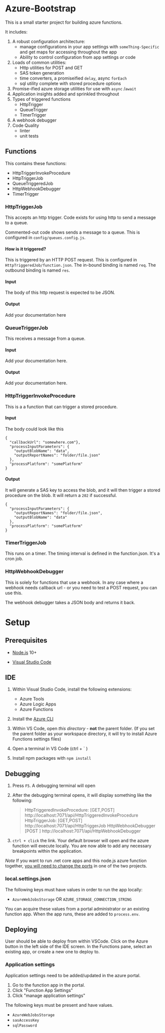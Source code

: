 # Azure-Bootstrap

This is a small starter project for building azure functions.

It includes:

1. A robust configuration architecture:
   - manage configurations in your app settings with `someThing-Specific` and get maps for accessing throughout the app
   - Ability to control configuration from app settings _or_ code
2. Loads of common utilities:
   - Http utilities for POST and GET
   - SAS token generation
   - time converters, a promiseified `delay`, async `forEach`
   - sql utility complete with stored procedure options
3. Promise-ified azure storage utilities for use with `async` /`await`
4. Application insights added and sprinkled throughout
5. Types of triggered functions
   - HttpTrigger
   - QueueTrigger
   - TimerTrigger
6. A webhook debugger
7. Code Quality
   - linter
   - unit tests

## Functions

This contains these functions:

- HttpTriggerInvokeProcedure
- HttpTriggerJob
- QueueTriggeredJob
- HttpWebhookDebugger
- TimerTrigger

### HttpTriggerJob

This accepts an http trigger. Code exists for using http to send a message to a queue.

Commented-out code shows sends a message to a queue. This is configured in `config/queues.config.js`.

#### How is it triggered?

This is triggered by an HTTP POST request. This is configured in `HttpTriggeredJob/function.json`. The in-bound binding is named `req`. The outbound binding is named `res`.

#### Input

The body of this http request is expected to be JSON.

#### Output

Add your documentation here

### QueueTriggerJob

This receives a message from a queue.

#### Input

Add your documentation here.

#### Output

Add your documentation here.

### HttpTriggerInvokeProcedure

This is a a function that can trigger a stored procedure.

#### Input

The body could look like this

```
{
  "callbackUrl": "somewhere.com"},
  "processInputParameters": {
    "outputBlobName": "data",
    "outputReportNames": "folder/file.json"
  },
  "processPlatform": "somePlatform"
}
```

#### Output

It will generate a SAS key to access the blob, and it will then trigger a stored procedure on the blob. It will return a `202` if successful.

```
{
  "processInputParameters": {
    "outputReportNames": "folder/file.json",
    "outputBlobName": "data"
  },
  "processPlatform": "somePlatform"
}
```

### TimerTriggerJob
This runs on a timer. The timing interval is defined in the function.json. It's a cron job. 


### HttpWebhookDebugger
This is solely for functions that use a webhook. In any case where a webhook needs callback url - or you need to test a POST request, you can use this. 

The webhook debugger takes a JSON body and returns it back. 

# Setup

## Prerequisites

- [Node.js](https://nodejs.org/en/download/releases/) 10+

- [Visual Studio Code](https://code.visualstudio.com/)

## IDE

1. Within Visual Studio Code, install the following extensions:

   - Azure Tools
   - Azure Logic Apps
   - Azure Functions

2. Install the [Azure CLI](https://docs.microsoft.com/en-us/cli/azure/install-azure-cli-windows?view=azure-cli-latest)
3. Within VS Code, open _this directory_ - **not** the parent folder. (If you set the parent folder as your workspace directory, it will try to install Azure Functions settings files)
4. Open a terminal in VS Code (ctrl + ` )
5. Install npm packages with `npm install`

## Debugging

1. Press `F5`. A debugging terminal will open
2. After the debugging terminal opens, it will display something like the following:

   > HttpTriggeredInvokeProcedure: [GET,POST] http://localhost:7071/api/HttpTriggeredInvokeProcedure
   > HttpTriggerJob: [GET,POST] http://localhost:7071/api/HttpTriggerJob
   > HttpWebhookDebugger [POST ] http://localhost:7071/api/HttpWebhookDebugger

3) `ctrl + click` the link. Your default browser will open and the azure function will execute locally. You are now able to add any necessary breakpoints within the application.

_Note_
If you want to run .net core apps and this node.js azure function together, [you will need to change the ports](https://docs.microsoft.com/en-us/azure/azure-functions/functions-run-local#local-settings-file) in one of the two projects.

### local.settings.json

The following keys must have values in order to run the app locally:

- `AzureWebJobsStorage` OR `AZURE_STORAGE_CONNECTION_STRING`

You can acquire these values from a portal administrator or an existing function app. When the app runs, these are added to `process.env`.

## Deploying

User should be able to deploy from within VSCode. Click on the Azure button in the left side of the IDE screen. In the Functions pane, select an existing app, or create a new one to deploy to.

### Application settings

Application settings need to be added/updated in the azure portal.

1. Go to the function app in the portal.
2. Click "Function App Settings"
3. Click "manage application settings"

The following keys must be present and have values.

- `AzureWebJobsStorage`
- `sasAccessKey`
- `sqlPassword`
